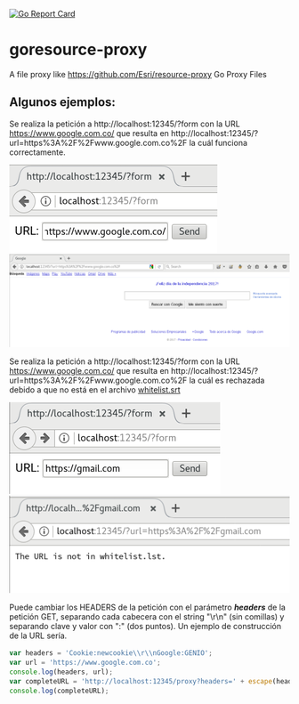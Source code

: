 [![Go Report Card](https://goreportcard.com/badge/github.com/juusechec/goresource-proxy)](https://goreportcard.com/report/github.com/juusechec/goresource-proxy)

# goresource-proxy
A file proxy like https://github.com/Esri/resource-proxy Go Proxy Files

## Algunos ejemplos:
Se realiza la petición a http://localhost:12345/?form
con la URL https://www.google.com.co/ que resulta en
http://localhost:12345/?url=https%3A%2F%2Fwww.google.com.co%2F
la cuál funciona correctamente.

![screenshot](./images/Screenshot_from_2017-07-20_18-47-42.png)
![screenshot](./images/Screenshot_from_2017-07-20_18-48-22.png)


Se realiza la petición a http://localhost:12345/?form
con la URL https://www.google.com.co/ que resulta en
http://localhost:12345/?url=https%3A%2F%2Fwww.google.com.co%2F
la cuál es rechazada debido a que no está en el archivo [whitelist.srt](./whitelist.srt)

![screenshot](./images/Screenshot_from_2017-07-20_18-48-54.png)
![screenshot](./images/Screenshot_from_2017-07-20_18-49-07.png)

Puede cambiar los HEADERS de la petición con el parámetro ***headers*** de la
petición GET, separando cada cabecera con el string "\r\n" (sin comillas) y
separando clave y valor con ":" (dos puntos). Un ejemplo de construcción de la
URL sería.
```js
var headers = 'Cookie:newcookie\\r\\nGoogle:GENIO';
var url = 'https://www.google.com.co';
console.log(headers, url);
var completeURL = 'http://localhost:12345/proxy?headers=' + escape(headers) + '&url=' + escape(url);
console.log(completeURL);
```

